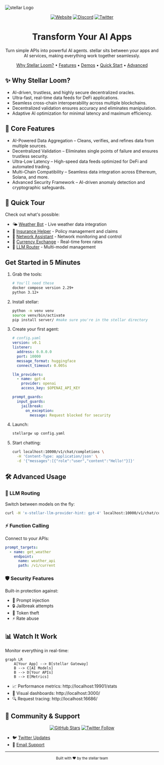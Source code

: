 ![stellar Logo](documentation/source/_static/img/stellar-gateway.jpg)

<div align="center">
  
  [![Website](https://img.shields.io/badge/🌐_Visit_Our_Website-stellargateway.com-2ea44f?style=for-the-badge)](https://stellargateway.com)
  [![Discord](https://img.shields.io/badge/Discord-Coming_Soon!-7289DA?style=for-the-badge&logo=discord&logoColor=white)](https://discord.gg/coming-soon)
  [![Twitter](https://img.shields.io/badge/Follow_Us-1DA1F2?style=for-the-badge&logo=twitter&logoColor=white)](https://twitter.com/stellargateway)
  
  <h1>Transform Your AI Apps</h1>
  <p>Turn simple APIs into powerful AI agents. stellar sits between your apps and AI services, making everything work together seamlessly.</p>
</div>

<p align="center">
  <a href="#why-stellar">Why Stellar Loom?</a> •
  <a href="#core-features">Features</a> •
  <a href="#quick-tour">Demos</a> •
  <a href="#get-started-in-5-minutes">Quick Start</a> •
  <a href="#advanced-usage">Advanced</a>
</p>

## ✨ Why Stellar Loom?

- AI-driven, trustless, and highly secure decentralized oracles.
- Ultra-fast, real-time data feeds for DeFi applications.
- Seamless cross-chain interoperability across multiple blockchains.
- Decentralized validation ensures accuracy and eliminates manipulation.
- Adaptive AI optimization for minimal latency and maximum efficiency.

## 🚀 Core Features

- AI-Powered Data Aggregation – Cleans, verifies, and refines data from multiple sources.
- Decentralized Validation – Eliminates single points of failure and ensures trustless security.
- Ultra-Low Latency – High-speed data feeds optimized for DeFi and automated trading.
- Multi-Chain Compatibility – Seamless data integration across Ethereum, Solana, and more.
- Advanced Security Framework – AI-driven anomaly detection and cryptographic safeguards.

## 🎯 Quick Tour

Check out what's possible:
- 🌤️ [Weather Bot](demo/weather_forecast/README.md) - Live weather data integration
- 🏥 [Insurance Helper](demo/insurance_agent/README.md) - Policy management and claims
- 🔧 [Network Assistant](demo/network_agent/README.md) - Network monitoring and control
- 💱 [Currency Exchange](demo/currency_exchange/README.md) - Real-time forex rates
- 🤖 [LLM Router](demo/llm_routing/README.md) - Multi-model management

## Get Started in 5 Minutes

1. Grab the tools:
   ```bash
   # You'll need these
   docker compose version 2.29+
   python 3.12+
   ```

2. Install stellar:
   ```bash
   python -m venv venv
   source venv/bin/activate
   pip install server/ #make sure you're in the stellar directory
   ```

3. Create your first agent:
   ```yaml
   # config.yaml
   version: v0.1
   listener:
     address: 0.0.0.0
     port: 10000
     message_format: huggingface
     connect_timeout: 0.005s
   
   llm_providers:
     - name: gpt-4
       provider: openai
       access_key: $OPENAI_API_KEY
   
   prompt_guards:
     input_guards:
       jailbreak:
         on_exception:
           message: Request blocked for security
   ```

4. Launch:
   ```bash
   stellargw up config.yaml
   ```

5. Start chatting:
   ```bash
   curl localhost:10000/v1/chat/completions \
     -H 'Content-Type: application/json' \
     -d '{"messages":[{"role":"user","content":"Hello!"}]}'
   ```

## 🛠️ Advanced Usage

### 🔄 LLM Routing
Switch between models on the fly:
```bash
curl -H 'x-stellar-llm-provider-hint: gpt-4' localhost:10000/v1/chat/completions
```

### ⚡️ Function Calling
Connect to your APIs:
```yaml
prompt_targets:
  - name: get_weather
    endpoint:
      name: weather_api
      path: /v1/current
```

### 🛡️ Security Features
Built-in protection against:
- 🚫 Prompt injection
- 🔒 Jailbreak attempts
- 🔑 Token theft
- ⚡️ Rate abuse

## 📊 Watch It Work

Monitor everything in real-time:
```mermaid
graph LR
    A[Your App] --> B[stellar Gateway]
    B --> C[AI Models]
    B --> D[Your APIs]
    B --> E[Metrics]
```

- 📈 Performance metrics: http://localhost:19901/stats
- 🎯 Visual dashboards: http://localhost:3000/
- 🔍 Request tracing: http://localhost:16686/

## 🌟 Community & Support

<div align="center">
  
  [![GitHub Stars](https://img.shields.io/github/stars/stellarlaboratory/stellar?style=social)](https://github.com/stellarlaboratory/stellar)
  [![Twitter Follow](https://img.shields.io/twitter/follow/stellargateway?style=social)](https://twitter.com/stellargateway)
  
</div>

- 🐦 [Twitter Updates](https://twitter.com/stellargateway)
- 📧 [Email Support](mailto:support@stellargateway.com)

---

<div align="center">
  <sub>Built with ❤️ by the stellar team</sub>
</div>
